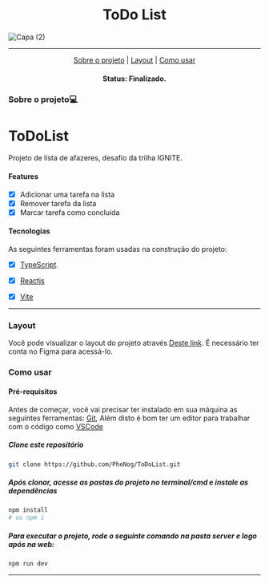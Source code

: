 
<h1 align="center">ToDo List</h1>

![Capa (2)](https://user-images.githubusercontent.com/104810112/208203315-13acf299-2884-4740-9bb9-6eb0df3a018f.png)

---


<p align="center">
 <a href="#sobre-o-projeto">Sobre o projeto</a> |
 <a href="#layout">Layout</a> | 
 <a href="#como-usar">Como usar</a> 
</p>

<h4 align="center">
	 Status: Finalizado.
</h4>
 
### Sobre o projeto💻
# ToDoList
Projeto de lista de afazeres, desafio da trilha IGNITE.
 
#### Features

- [X] Adicionar uma tarefa na lista
- [X] Remover tarefa da lista
- [X] Marcar tarefa como concluida

#### Tecnologias

As seguintes ferramentas foram usadas na construção do projeto:

- [x] [TypeScript](https://www.typescriptlang.org/).
- [x] [Reactjs](https://reactjs.org/)
- [x] [Vite](https://vitejs.dev)


___
### Layout
Você pode visualizar o layout do projeto através [Deste link](https://www.figma.com/file/5iw9BxFSupBcu6jJDWnJIA/ToDo-List-(Copy)?node-id=56%3A96&t=HEAwt8XMzTjk5o0E-0). É necessário ter conta no Figma para acessá-lo.

### Como usar
#### Pré-requisitos

Antes de começar, você vai precisar ter instalado em sua máquina as seguintes ferramentas:
[Git](https://git-scm.com),  Além disto é bom ter um editor para trabalhar com o código como [VSCode](https://code.visualstudio.com/)

##### Clone este repositório
```bash
git clone https://github.com/PheNog/ToDoList.git
```
##### Após clonar, acesse as pastas do projeto no terminal/cmd e instale as dependências
```bash
npm install
# ou npm i
```

##### Para executar o projeto, rode o seguinte comando  na pasta server e logo após na web:
```bash
npm run dev
```
___
